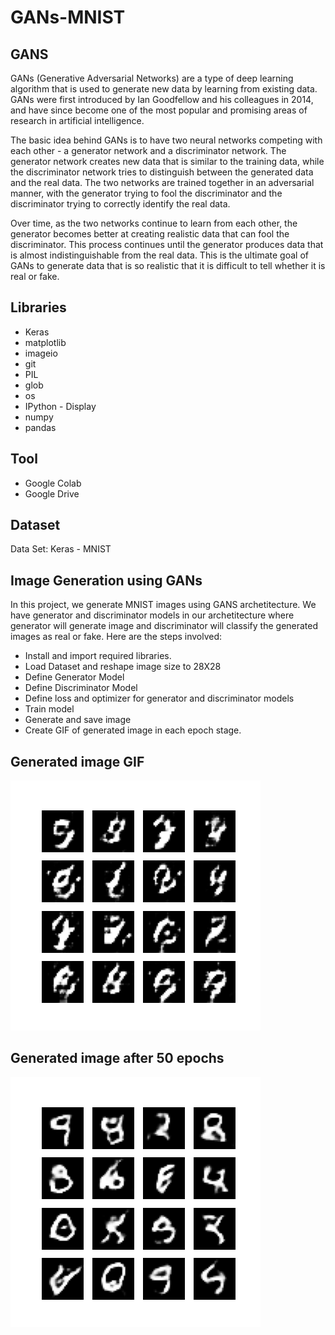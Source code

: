 # GANs-MNIST

## GANS
GANs (Generative Adversarial Networks) are a type of deep learning algorithm that is used to
generate new data by learning from existing data. GANs were first introduced by Ian Goodfellow
and his colleagues in 2014, and have since become one of the most popular and promising areas
of research in artificial intelligence.

The basic idea behind GANs is to have two neural networks competing with each other - a
generator network and a discriminator network. The generator network creates new data that is
similar to the training data, while the discriminator network tries to distinguish between the
generated data and the real data. The two networks are trained together in an adversarial manner,
with the generator trying to fool the discriminator and the discriminator trying to correctly identify
the real data.

Over time, as the two networks continue to learn from each other, the generator becomes better at
creating realistic data that can fool the discriminator. This process continues until the generator
produces data that is almost indistinguishable from the real data. This is the ultimate goal of GANs to generate data that is so realistic that it is difficult to tell whether it is real or fake.


## Libraries 
* Keras
* matplotlib
* imageio
* git
* PIL
* glob
* os
* IPython - Display
* numpy
* pandas

## Tool
* Google Colab
* Google Drive

## Dataset
Data Set: Keras - MNIST

## Image Generation using GANs
In this project, we generate MNIST images using GANS archetitecture. We have generator and discriminator models in our archetitecture where generator will generate image and discriminator will classify the generated images as real or fake. Here are the steps involved:
* Install and import required libraries.
* Load Dataset and reshape image size to 28X28
* Define Generator Model
* Define Discriminator Model
* Define loss and optimizer for generator and discriminator models
* Train model
* Generate and save image
* Create GIF of generated image in each epoch stage. 

## Generated image GIF
<img src="https://github.com/bipulsimkhada/GANs-MNIST/blob/main/Image/Generated%20image.gif">

## Generated image after 50 epochs
<img src="https://github.com/bipulsimkhada/GANs-MNIST/blob/main/Image/Generated%20image.png">


